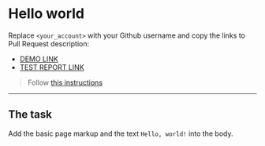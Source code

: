 # Hello world
Replace `<your_account>` with your Github username and copy the links to Pull Request description:
- [DEMO LINK](https://ifuride.github.io/layout_hello-world/)
- [TEST REPORT LINK](https://ifuride.github.io/layout_hello-world/report/html_report/)

> Follow [this instructions](https://mate-academy.github.io/layout_task-guideline/#how-to-solve-the-layout-tasks-on-github)
___

## The task
Add the basic page markup and the text `Hello, world!` into the body.
